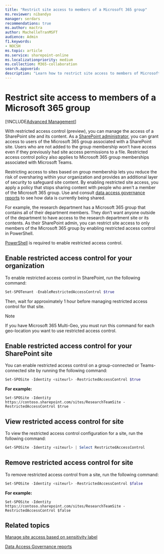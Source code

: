 ```yaml
---
title: "Restrict site access to members of a Microsoft 365 group"
ms.reviewer: nibandyo
manager: serdars
recommendations: true 
ms.author: mactra
author: MachelleTranMSFT
audience: Admin
f1.keywords: 
- NOCSH 
ms.topic: article
ms.service: sharepoint-online
ms.localizationpriority: medium
ms.collection: M365-collaboration
search.appverid:
description: "Learn how to restrict site access to members of Microsoft 365 group."
---
```

# Restrict site access to members of a Microsoft 365 group

[!INCLUDE[Advanced Management](includes/advanced-management.md)]

With restricted access control (preview), you can manage the access of a SharePoint site and its content. As a [SharePoint administrator](sharepoint-admin-role.md), you can grant access to users of the Microsoft 365 group associated with a SharePoint site. Users who are not added to the group membership won’t have access even if they previously had site access permissions to a file. Restricted access control policy also applies to Microsoft 365 group memberships associated with Microsoft Teams.

Restricting access to sites based on group membership lets you reduce the risk of oversharing within your organization and provides an additional layer of security to safeguard site content. By enabling restricted site access, you apply a policy that stops sharing content with people who aren't a member of the Microsoft 365 group. Use and consult [data access governance reports](data-access-governance-reports.md) to see how data is currently being shared.

For example, the research department has a Microsoft 365 group that contains all of their department members. They don’t want anyone outside of the department to have access to the research department site or its contents. As their SharePoint admin, you can restrict site access to only members of the Microsoft 365 group by enabling restricted access control in PowerShell.

[PowerShell](/powershell/sharepoint/sharepoint-online/introduction-sharepoint-online-management-shell) is required to enable restricted access control.

## Enable restricted access control for your organization

To enable restricted access control in SharePoint, run the following command:

```Powershell
Set-SPOTenant -EnableRestrictedAccessControl $true
```

Then, wait for approximately 1 hour before managing restricted access control for that site.

> [!NOTE]
> If you have Microsoft 365 Multi-Geo, you must run this command for each geo-location you want to use restricted access control.

## Enable restricted access control for your SharePoint site

You can enable restricted access control on a group-connected or Teams-connected site by running the following command:

```Powershell
Set-SPOSite -Identity <siteurl> -RestrictedAccessControl $true
```

**For example:**

`Set-SPOSite -Identity https://contoso.sharepoint.com/sites/ResearchTeamSite -RestrictedAccessControl $true`

## View restricted access control for site

To view the restricted access control configuration for a site, run the following command:

```Powershell
Get-SPOSite -Identity <siteurl> | Select RestrictedAccessControl
```

## Remove restricted access control for site

To remove restricted access control from a site, run the following command:

```Powershell
Set-SPOSite -Identity <siteurl> -RestrictedAccessControl $false
```

**For example:**

`Set-SPOSite -Identity https://contoso.sharepoint.com/sites/ResearchTeamSite -RestrictedAccessControl $false`

## Related topics

[Manage site access based on sensitivity label](authentication-context-example.md)

[Data Access Governance reports](data-access-governance-reports.md)
